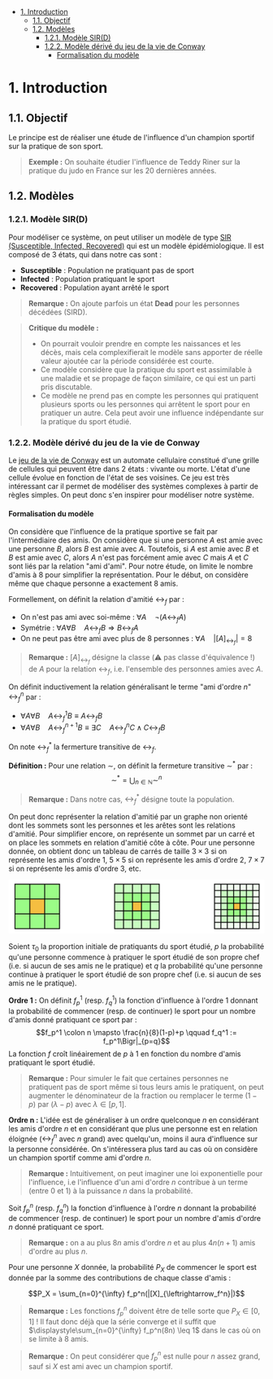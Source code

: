 -   [1. Introduction](#1-introduction)
    -   [1.1. Objectif](#11-objectif)
    -   [1.2. Modèles](#12-modèles)
        -   [1.2.1. Modèle SIR(D)](#121-modèle-sird)
        -   [1.2.2. Modèle dérivé du jeu de la vie de Conway](#122-modèle-dérivé-du-jeu-de-la-vie-de-conway)
            -   [Formalisation du modèle](#formalisation-du-modèle)

# 1. Introduction

## 1.1. Objectif

Le principe est de réaliser une étude de l'influence d'un champion sportif sur la pratique de son sport.

> **Exemple :** On souhaite étudier l'influence de Teddy Riner sur la pratique du judo en France sur les 20 dernières années.

## 1.2. Modèles

### 1.2.1. Modèle SIR(D)

Pour modéliser ce système, on peut utiliser un modèle de type [SIR (Susceptible, Infected, Recovered)](https://fr.wikipedia.org/wiki/Mod%C3%A8les_compartimentaux_en_%C3%A9pid%C3%A9miologie) qui est un modèle épidémiologique. Il est composé de 3 états, qui dans notre cas sont :

-   **Susceptible** : Population ne pratiquant pas de sport
-   **Infected** : Population pratiquant le sport
-   **Recovered** : Population ayant arrêté le sport

> **Remarque :** On ajoute parfois un état **Dead** pour les personnes décédées (SIRD).

> **Critique du modèle :**
>
> -   On pourrait vouloir prendre en compte les naissances et les décès, mais cela complexifierait le modèle sans apporter de réelle valeur ajoutée car la période considérée est courte.
> -   Ce modèle considère que la pratique du sport est assimilable à une maladie et se propage de façon similaire, ce qui est un parti pris discutable.
> -   Ce modèle ne prend pas en compte les personnes qui pratiquent plusieurs sports ou les personnes qui arrêtent le sport pour en pratiquer un autre. Cela peut avoir une influence indépendante sur la pratique du sport étudié.

### 1.2.2. Modèle dérivé du jeu de la vie de Conway

Le [jeu de la vie de Conway](https://fr.wikipedia.org/wiki/Jeu_de_la_vie) est un automate cellulaire constitué d'une grille de cellules qui peuvent être dans 2 états : vivante ou morte. L'état d'une cellule évolue en fonction de l'état de ses voisines. Ce jeu est très intéressant car il permet de modéliser des systèmes complexes à partir de règles simples. On peut donc s'en inspirer pour modéliser notre système.

#### Formalisation du modèle

On considère que l'influence de la pratique sportive se fait par l'intermédiaire des amis. On considère que si une personne $A$ est amie avec une personne $B$, alors $B$ est amie avec $A$. Toutefois, si $A$ est amie avec $B$ et $B$ est amie avec $C$, alors $A$ n'est pas forcément amie avec $C$ mais $A$ et $C$ sont liés par la relation "ami d'ami". Pour notre étude, on limite le nombre d'amis à 8 pour simplifier la représentation. Pour le début, on considère même que chaque personne a exactement 8 amis.

Formellement, on définit la relation d'amitié $\leftrightarrow_f$ par :

-   On n'est pas ami avec soi-même : $\forall A \quad \neg (A \leftrightarrow_f A)$
-   Symétrie : $\forall A \forall B \quad A \leftrightarrow_f B \Longrightarrow B \leftrightarrow_f A$
-   On ne peut pas être ami avec plus de 8 personnes : $\forall A \quad |[A]_{\leftrightarrow_f}| = 8$

> **Remarque :** $[A]_{\leftrightarrow_f}$ désigne la classe (:warning: pas classe d'équivalence !) de $A$ pour la relation $\leftrightarrow_f$, i.e. l'ensemble des personnes amies avec $A$.

On définit inductivement la relation généralisant le terme "ami d'ordre $n$" $\leftrightarrow_{f}^n$ par :

-   $\forall A \forall B \quad A \leftrightarrow_f^1 B \equiv A \leftrightarrow_f B$
-   $\forall A \forall B \quad A \leftrightarrow_f^{n+1} B \equiv \exists C \quad A \leftrightarrow_f^n C \wedge C \leftrightarrow_f B$

On note $\leftrightarrow_f^*$ la fermerture transitive de $\leftrightarrow_f$.

**Définition :** Pour une relation $\sim$, on définit la fermeture transitive $\sim^*$ par : $$\sim^* = \bigcup_{n \in \mathbb{N}} \sim^n$$

> **Remarque :** Dans notre cas, $\leftrightarrow_f^*$ désigne toute la population.

On peut donc représenter la relation d'amitié par un graphe non orienté dont les sommets sont les personnes et les arêtes sont les relations d'amitié. Pour simplifier encore, on représente un sommet par un carré et on place les sommets en relation d'amitié côte à côte. Pour une personne donnée, on obtient donc un tableau de carrés de taille $3 \times 3$ si on représente les amis d'ordre 1, $5 \times 5$ si on représente les amis d'ordre 2, $7 \times 7$ si on représente les amis d'ordre 3, etc.

<!-- <style>
* {
  box-sizing: border-box;
}

.row {
  margin-left:-5px;
  margin-right:-5px;
}

.column {
  float: left;
  width: 33%;
  padding: 5px;
}

tr {
    background-color: #7f7;
}
.cell td {
    border: 2px solid black;
    text-align: center;
    padding: 0px;
    width: 35px;
    height: 35px;
}
</style>

<div class="row">
<div class="column">
<table class=center>
<tr class="cell">
    <td></td>
    <td></td>
    <td></td>
  </tr>
  <tr class="cell">
    <td></td>
    <td style="background-color:#fb0"></td>
    <td></td>
  </tr>
  <tr class="cell">
    <td></td>
    <td></td>
    <td></td>
  </tr>
</table>
</div>

<div class="column">
<table class=center>
<tr class="cell">
    <td style="width:21px; height:21px; background-color:#bfb"></td>
    <td style="width:21px; height:21px; background-color:#bfb"></td>
    <td style="width:21px; height:21px; background-color:#bfb"></td>
    <td style="width:21px; height:21px; background-color:#bfb"></td>
    <td style="width:21px; height:21px; background-color:#bfb"></td>
  </tr>
  <tr class="cell">
    <td style="width:21px; height:21px; background-color:#bfb"></td>
    <td style="width:21px; height:21px"></td>
    <td style="width:21px; height:21px"></td>
    <td style="width:21px; height:21px"></td>
    <td style="width:21px; height:21px; background-color:#bfb"></td>
  </tr>
  <tr class="cell">
    <td style="width:21px; height:21px; background-color:#bfb"></td>
    <td style="width:21px; height:21px"></td>
    <td style="width:21px; height:21px; background-color:#fb0"></td>
    <td style="width:21px; height:21px"></td>
    <td style="width:21px; height:21px; background-color:#bfb"></td>
  </tr>
  <tr class="cell">
    <td style="width:21px; height:21px; background-color:#bfb"></td>
    <td style="width:21px; height:21px"></td>
    <td style="width:21px; height:21px"></td>
    <td style="width:21px; height:21px"></td>
    <td style="width:21px; height:21px; background-color:#bfb"></td>
  </tr>
  <tr class="cell">
    <td style="width:21px; height:21px; background-color:#bfb"></td>
    <td style="width:21px; height:21px; background-color:#bfb"></td>
    <td style="width:21px; height:21px; background-color:#bfb"></td>
    <td style="width:21px; height:21px; background-color:#bfb"></td>
    <td style="width:21px; height:21px; background-color:#bfb"></td>
  </tr>
</table>
</div>

<div class="column">
<table class=center>
<tr class="cell">
    <td style="width:15px; height:15px; background-color:#efe"></td>
    <td style="width:15px; height:15px; background-color:#efe"></td>
    <td style="width:15px; height:15px; background-color:#efe"></td>
    <td style="width:15px; height:15px; background-color:#efe"></td>
    <td style="width:15px; height:15px; background-color:#efe"></td>
    <td style="width:15px; height:15px; background-color:#efe"></td>
    <td style="width:15px; height:15px; background-color:#efe"></td>
  </tr>
  <tr class="cell">
    <td style="width:15px; height:15px; background-color:#efe"></td>
    <td style="width:15px; height:15px; background-color:#bfb"></td>
    <td style="width:15px; height:15px; background-color:#bfb"></td>
    <td style="width:15px; height:15px; background-color:#bfb"></td>
    <td style="width:15px; height:15px; background-color:#bfb"></td>
    <td style="width:15px; height:15px; background-color:#bfb"></td>
    <td style="width:15px; height:15px; background-color:#efe"></td>
  </tr>
  <tr class="cell">
    <td style="width:15px; height:15px; background-color:#efe"></td>
    <td style="width:15px; height:15px; background-color:#bfb"></td>
    <td style="width:15px; height:15px"></td>
    <td style="width:15px; height:15px"></td>
    <td style="width:15px; height:15px"></td>
    <td style="width:15px; height:15px; background-color:#bfb"></td>
    <td style="width:15px; height:15px; background-color:#efe"></td>
  </tr>
  <tr class="cell">
    <td style="width:15px; height:15px; background-color:#efe"></td>
    <td style="width:15px; height:15px; background-color:#bfb"></td>
    <td style="width:15px; height:15px"></td>
    <td style="width:15px; height:15px; background-color:#fb0"></td>
    <td style="width:15px; height:15px"></td>
    <td style="width:15px; height:15px; background-color:#bfb"></td>
    <td style="width:15px; height:15px; background-color:#efe"></td>
  </tr>
  <tr class="cell">
    <td style="width:15px; height:15px; background-color:#efe"></td>
    <td style="width:15px; height:15px; background-color:#bfb"></td>
    <td style="width:15px; height:15px"></td>
    <td style="width:15px; height:15px"></td>
    <td style="width:15px; height:15px"></td>
    <td style="width:15px; height:15px; background-color:#bfb"></td>
    <td style="width:15px; height:15px; background-color:#efe"></td>
  </tr>
  <tr class="cell">
    <td style="width:15px; height:15px; background-color:#efe"></td>
    <td style="width:15px; height:15px; background-color:#bfb"></td>
    <td style="width:15px; height:15px; background-color:#bfb"></td>
    <td style="width:15px; height:15px; background-color:#bfb"></td>
    <td style="width:15px; height:15px; background-color:#bfb"></td>
    <td style="width:15px; height:15px; background-color:#bfb"></td>
    <td style="width:15px; height:15px; background-color:#efe"></td>
  </tr>
  <tr class="cell">
    <td style="width:15px; height:15px; background-color:#efe"></td>
    <td style="width:15px; height:15px; background-color:#efe"></td>
    <td style="width:15px; height:15px; background-color:#efe"></td>
    <td style="width:15px; height:15px; background-color:#efe"></td>
    <td style="width:15px; height:15px; background-color:#efe"></td>
    <td style="width:15px; height:15px; background-color:#efe"></td>
    <td style="width:15px; height:15px; background-color:#efe"></td>
  </tr>
</table>
</div>
</div> -->

![](img1.png)

Soient $\tau_0$ la proportion initiale de pratiquants du sport étudié, $p$ la probabilité qu'une personne commence à pratiquer le sport étudié de son propre chef (i.e. si aucun de ses amis ne le pratique) et $q$ la probabilité qu'une personne continue à pratiquer le sport étudié de son propre chef (i.e. si aucun de ses amis ne le pratique).

**Ordre 1 :** On définit $f_p^1$ (resp. $f_q^1$) la fonction d'influence à l'ordre $1$ donnant la probabilité de commencer (resp. de continuer) le sport pour un nombre d'amis donné pratiquant ce sport par :
$$f_p^1 \colon n \mapsto \frac{n}{8}(1-p)+p \qquad f_q^1 := f_p^1\Bigr|_{p=q}$$
La fonction $f$ croît linéairement de $p$ à $1$ en fonction du nombre d'amis pratiquant le sport étudié.

> **Remarque :** Pour simuler le fait que certaines personnes ne pratiquent pas de sport même si tous leurs amis le pratiquent, on peut augmenter le dénominateur de la fraction ou remplacer le terme $(1-p)$ par $(\lambda - p)$ avec $\lambda \in [p,1]$.

**Ordre n :** L'idée est de généraliser à un ordre quelconque $n$ en considérant les amis d'ordre $n$ et en considérant que plus une personne est en relation éloignée ($\leftrightarrow_f^n$ avec $n$ grand) avec quelqu'un, moins il aura d'influence sur la personne considérée. On s'intéressera plus tard au cas où on considère un champion sportif comme ami d'ordre $n$.

> **Remarque :** Intuitivement, on peut imaginer une loi exponentielle pour l'influence, i.e l'influence d'un ami d'ordre $n$ contribue à un terme (entre 0 et 1) à la puissance $n$ dans la probabilité.

Soit $f_p^n$ (resp. $f_q^n$) la fonction d'influence à l'ordre $n$ donnant la probabilité de commencer (resp. de continuer) le sport pour un nombre d'amis d'ordre $n$ donné pratiquant ce sport.

> **Remarque :** on a au plus $8n$ amis d'ordre $n$ et au plus $4n(n+1)$ amis d'ordre au plus $n$.

Pour une personne $X$ donnée, la probabilité $P_X$ de commencer le sport est donnée par la somme des contributions de chaque classe d'amis :

$$P_X = \sum_{n=0}^{\infty} f_p^n(|[X]_{\leftrightarrow_f^n}|)$$

> **Remarque :** Les fonctions $f_p^n$ doivent être de telle sorte que $P_X \in [0,1]$ ! Il faut donc déjà que la série converge et il suffit que $\displaystyle\sum_{n=0}^{\infty} f_p^n(8n) \leq 1$ dans le cas où on se limite à 8 amis.

> **Remarque :** On peut considérer que $f_p^n$ est nulle pour $n$ assez grand, sauf si $X$ est ami avec un champion sportif.
